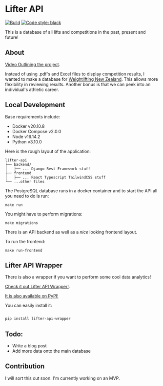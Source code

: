 # Lifter API

[![Build](https://github.com/ChristchurchCityWeightlifting/lifter-api/actions/workflows/main.yml/badge.svg?branch=main)](https://github.com/ChristchurchCityWeightlifting/lifter-api/actions/workflows/main.yml)
[![Code style: black](https://img.shields.io/badge/code%20style-black-000000.svg)](https://github.com/psf/black)

This is a database of all lifts and competitions in the past, present and future!

## About

[Video Outlining the project](https://youtu.be/1kObqjeRs2I).

Instead of using .pdf's and Excel files to display competition results, I wanted to make a database for [Weightlifting New Zealand](https://weightlifting.nz). This allows more flexibility in reviewing results. Another bonus is that we can peek into an individual's athletic career.

## Local Development

Base requirements include:

- Docker v20.10.8
- Docker Compose v2.0.0
- Node v16.14.2
- Python v3.10.0

Here is the rough layout of the application:

```
lifter-api
├── backend/
│   ├── ... Django Rest Framework stuff
├── frontend
│   ├── ... React Typescript TailwindCSS stuff
└── ...other files
```

The PostgreSQL database runs in a docker container and to start the API all you need to do is run:

```
make run
```

You might have to perform migrations:

```
make migrations
```

There is an API backend as well as a _nice_ looking frontend layout.

To run the frontend:

```
make run-frontend
```

## Lifter API Wrapper

There is also a wrapper if you want to perform some cool data analytics!

[Check it out Lifter API Wrapper!](https://github.com/WeightliftingNZ/lifter-api-wrapper).

[It is also available on PyPI!](https://pypi.org/lifter-api-wrapper)

You can easily install it:

```sh

pip install lifter-api-wrapper

```

## Todo:

- Write a blog post
- Add more data onto the main database

## Contribution

I will sort this out soon. I'm currently working on an MVP.
